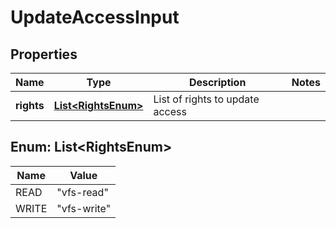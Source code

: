 # UpdateAccessInput

## Properties

| Name       | Type                                            | Description                     | Notes |
| ---------- | ----------------------------------------------- | ------------------------------- | ----- |
| **rights** | [**List&lt;RightsEnum&gt;**](#List<RightsEnum>) | List of rights to update access |       |

## Enum: List&lt;RightsEnum&gt;

| Name  | Value                 |
| ----- | --------------------- |
| READ  | &quot;vfs-read&quot;  |
| WRITE | &quot;vfs-write&quot; |
